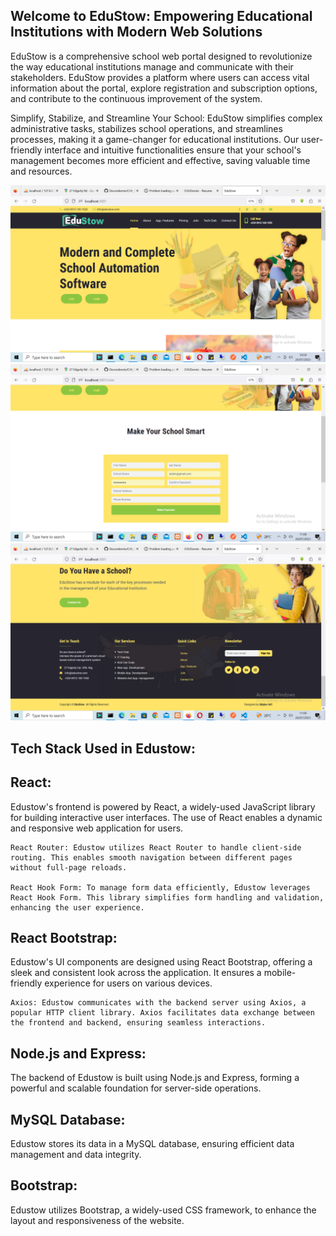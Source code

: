 ## Welcome to EduStow: Empowering Educational Institutions with Modern Web Solutions

EduStow is a comprehensive school web portal designed to revolutionize the way educational institutions manage and communicate with their stakeholders. EduStow provides a platform where users can access vital information about the portal, explore registration and subscription options, and contribute to the continuous improvement of the system.

Simplify, Stabilize, and Streamline Your School:
EduStow simplifies complex administrative tasks, stabilizes school operations, and streamlines processes, making it a game-changer for educational institutions. Our user-friendly interface and intuitive functionalities ensure that your school's management becomes more efficient and effective, saving valuable time and resources.


<img src="EdustowImages/Edustow1.png">
<img src="EdustowImages/Edustow2.png">
<img src="EdustowImages/Edustow3.png">


## Tech Stack Used in Edustow:

   ##  React:
   Edustow's frontend is powered by React, a widely-used JavaScript library for building interactive user interfaces. The use of React enables a dynamic and responsive web application for users.

    React Router: Edustow utilizes React Router to handle client-side routing. This enables smooth navigation between different pages without full-page reloads.

    React Hook Form: To manage form data efficiently, Edustow leverages React Hook Form. This library simplifies form handling and validation, enhancing the user experience.

   ## React Bootstrap:
   Edustow's UI components are designed using React Bootstrap, offering a sleek and consistent look across the application. It ensures a mobile-friendly experience for users on various devices.

    Axios: Edustow communicates with the backend server using Axios, a popular HTTP client library. Axios facilitates data exchange between the frontend and backend, ensuring seamless interactions.

   ## Node.js and Express:
   The backend of Edustow is built using Node.js and Express, forming a powerful and scalable foundation for server-side operations.

   ## MySQL Database: 
   Edustow stores its data in a MySQL database, ensuring efficient data management and data integrity.

   ## Bootstrap: 
   Edustow utilizes Bootstrap, a widely-used CSS framework, to enhance the layout and responsiveness of the website.



